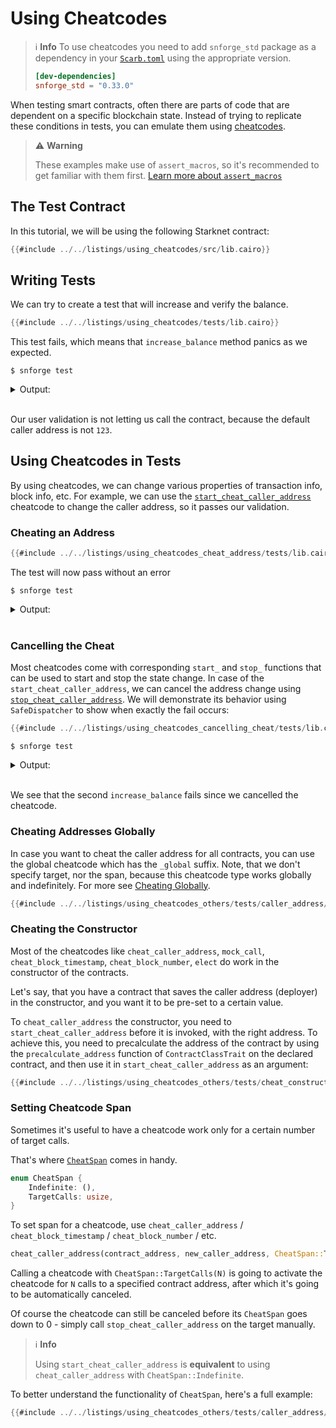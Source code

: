 # Using Cheatcodes

> ℹ️ **Info**
> To use cheatcodes you need to add `snforge_std` package as a dependency in
> your [`Scarb.toml`](https://docs.swmansion.com/scarb/docs/guides/dependencies.html#development-dependencies)
> using the appropriate version.
>
> ```toml
> [dev-dependencies]
> snforge_std = "0.33.0"
> ```

When testing smart contracts, often there are parts of code that are dependent on a specific blockchain state.
Instead of trying to replicate these conditions in tests, you can emulate them
using [cheatcodes](../appendix/cheatcodes.md).

> ⚠️ **Warning**
> 
> These examples make use of `assert_macros`, so it's recommended to get familiar with them first. [Learn more about `assert_macros`](testing.md#writing-assertions-and-assert_macros-package)

## The Test Contract

In this tutorial, we will be using the following Starknet contract:

```rust
{{#include ../../listings/using_cheatcodes/src/lib.cairo}}
```

## Writing Tests

We can try to create a test that will increase and verify the balance.

```rust
{{#include ../../listings/using_cheatcodes/tests/lib.cairo}}
```

This test fails, which means that `increase_balance` method panics as we expected.

```shell
$ snforge test
```

<details>
<summary>Output:</summary>

```shell
Collected 1 test(s) from using_cheatcodes package
Running 0 test(s) from src/
Running 1 test(s) from tests/
[FAIL] using_cheatcodes_tests::call_and_invoke

Failure data:
    0x75736572206973206e6f7420616c6c6f776564 ('user is not allowed')

Tests: 0 passed, 1 failed, 0 skipped, 0 ignored, 0 filtered out

Failures:
    using_cheatcodes_tests::call_and_invoke
```
</details>
<br>

Our user validation is not letting us call the contract, because the default caller address is not `123`.

## Using Cheatcodes in Tests

By using cheatcodes, we can change various properties of transaction info, block info, etc.
For example, we can use the [`start_cheat_caller_address`](../appendix/cheatcodes/caller_address.md) cheatcode to change the caller
address, so it passes our validation.

### Cheating an Address

```rust
{{#include ../../listings/using_cheatcodes_cheat_address/tests/lib.cairo}}
```

The test will now pass without an error

```shell
$ snforge test
```

<details>
<summary>Output:</summary>

```shell
Collected 1 test(s) from using_cheatcodes_cheat_address package
Running 0 test(s) from src/
Running 1 test(s) from tests/
[PASS] using_cheatcodes_cheat_address_tests::call_and_invoke (l1_gas: ~0, l1_data_gas: ~288, l2_gas: ~600000)
Tests: 1 passed, 0 failed, 0 skipped, 0 ignored, 0 filtered out
```
</details>
<br>

### Cancelling the Cheat

Most cheatcodes come with corresponding `start_` and `stop_` functions that can be used to start and stop the state
change.
In case of the `start_cheat_caller_address`, we can cancel the address change
using [`stop_cheat_caller_address`](../appendix/cheatcodes/caller_address.md#stop_cheat_caller_address).
We will demonstrate its behavior using `SafeDispatcher` to show when exactly the fail occurs:

```rust
{{#include ../../listings/using_cheatcodes_cancelling_cheat/tests/lib.cairo}}
```

```shell
$ snforge test
```

<details>
<summary>Output:</summary>

```shell
Collected 1 test(s) from using_cheatcodes_cancelling_cheat package
Running 1 test(s) from tests/
[FAIL] using_cheatcodes_cancelling_cheat_tests::call_and_invoke

Failure data:
    0x5365636f6e642063616c6c206661696c656421 ('Second call failed!')

Running 0 test(s) from src/
Tests: 0 passed, 1 failed, 0 skipped, 0 ignored, 0 filtered out

Failures:
    using_cheatcodes_cancelling_cheat_tests::call_and_invoke
```
</details>
<br>

We see that the second `increase_balance` fails since we cancelled the cheatcode.

### Cheating Addresses Globally

In case you want to cheat the caller address for all contracts, you can use the global cheatcode which has the `_global` suffix. Note, that we don't specify target, nor the span, because this cheatcode type works globally and indefinitely.
For more see [Cheating Globally](../appendix/cheatcodes/global.md).

```rust
{{#include ../../listings/using_cheatcodes_others/tests/caller_address/proper_use_global.cairo}}
```

### Cheating the Constructor

Most of the cheatcodes like `cheat_caller_address`, `mock_call`, `cheat_block_timestamp`, `cheat_block_number`, `elect` do work in the constructor of the contracts.

Let's say, that you have a contract that saves the caller address (deployer) in the constructor, and you want it to be pre-set to a certain value.

To `cheat_caller_address` the constructor, you need to `start_cheat_caller_address` before it is invoked, with the right address. To achieve this, you need to precalculate the address of the contract by using the `precalculate_address` function of `ContractClassTrait` on the declared contract, and then use it in `start_cheat_caller_address` as an argument:

```rust
{{#include ../../listings/using_cheatcodes_others/tests/cheat_constructor.cairo}}
```

### Setting Cheatcode Span

Sometimes it's useful to have a cheatcode work only for a certain number of target calls.

That's where [`CheatSpan`](../appendix/cheatcodes/cheat_span.md) comes in handy.

```rust
enum CheatSpan {
    Indefinite: (),
    TargetCalls: usize,
}
```

To set span for a cheatcode, use `cheat_caller_address` / `cheat_block_timestamp` / `cheat_block_number` / etc.

```rust
cheat_caller_address(contract_address, new_caller_address, CheatSpan::TargetCalls(1))
```

Calling a cheatcode with `CheatSpan::TargetCalls(N)` is going to activate the cheatcode for `N` calls to a specified contract address, after which it's going to be automatically canceled.

Of course the cheatcode can still be canceled before its `CheatSpan` goes down to 0 - simply call `stop_cheat_caller_address` on the target manually.

> ℹ️ **Info**
>
> Using `start_cheat_caller_address` is **equivalent** to using `cheat_caller_address` with `CheatSpan::Indefinite`.


To better understand the functionality of `CheatSpan`, here's a full example:

```rust
{{#include ../../listings/using_cheatcodes_others/tests/caller_address/span.cairo}}
```
